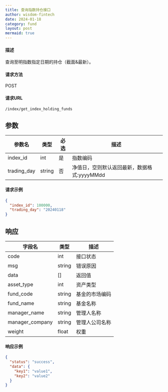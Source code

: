 ```yaml
---
title: 查询指数持仓接口
author: wisdom-fintech
date: 2024-01-18
category: fund
layout: post
mermaid: true
---
```


#### 描述

查询至明指数指定日期的持仓（截面&最新）。

#### 请求方法

POST

#### 请求URL

`/index/get_index_holding_funds`

参数
-------------

| 参数名 | 类型 | 必选 | 描述 |
| ------ | ---- | ---- | ---- |
| index_id | int | 是 | 指数编码 |
| trading_day | string | 否 | 净值日，空则默认返回最新，数据格式:yyyyMMdd |

#### 请求示例
```json
{
  "index_id": 100000,
  "trading_day": "20240118"
}
```

响应
-------------


| 字段名 | 类型 |  描述 |
| ------ | ---- |  ---- |
|code				|int	|接口状态|
|msg				|string	|错误原因|
|data				|[]	|返回值|
|asset_type|int|资产类型|
|fund_code|string|基金的市场编码|
|fund_name|string|基金名称|
|manager_name|string|管理人名称|
|manager_company|string|管理人公司名称|
|weight|float|权重|



#### 响应示例

```json
{
  "status": "success",
  "data": {
    "key1": "value1",
    "key2": "value2"
  }
}

```
